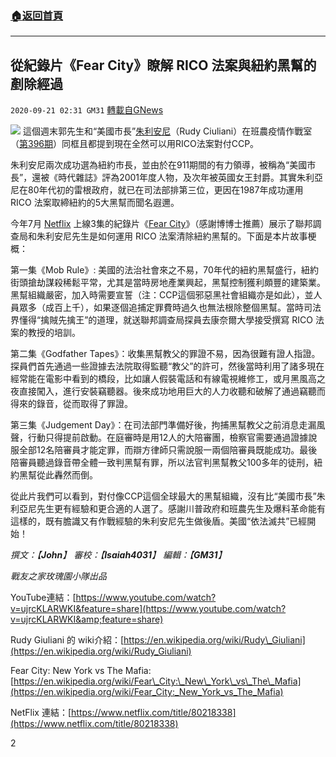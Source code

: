 ###  [:house:返回首頁](https://github.com/ourhimalayas/txt)
---

## 從紀錄片《Fear City》瞭解 RICO 法案與紐約黑幫的剷除經過
`2020-09-21 02:31 GM31` [轉載自GNews](https://gnews.org/zh-hant/372978/)

![](https://s3.amazonaws.com/gnews-media-offload/wp-content/uploads/2020/09/21022831/20200920-Fear_City-photo169.png)
這個週末郭先生和“美國市長”[朱利安尼](https://en.wikipedia.org/wiki/Rudy_Giuliani)（Rudy Ciuliani）在班農疫情作戰室 （[第396期](https://www.youtube.com/watch?v=ujrcKLARWKI&amp;feature=share)）同框且都提到現在全然可以用RICO法案對付CCP。

朱利安尼兩次成功選為紐約市長，並由於在911期間的有力領導，被稱為“美國市長”，還被《時代雜誌》評為2001年度人物，及次年被英國女王封爵。其實朱利亞尼在80年代初的雷根政府，就已在司法部排第三位，更因在1987年成功運用 RICO 法案取締紐約的5大黑幫而聞名遐邇。

今年7月 [Netflix](https://www.netflix.com/title/80218338) 上線3集的紀錄片《[Fear City](https://en.wikipedia.org/wiki/Fear_City:_New_York_vs_The_Mafia)》（感謝博博士推薦）展示了聯邦調查局和朱利安尼先生是如何運用 RICO 法案清除紐約黑幫的。下面是本片故事梗概：

第一集《Mob Rule》: 美國的法治社會來之不易，70年代的紐約黑幫盛行，紐約街頭搶劫謀殺稀鬆平常，尤其是當時房地產業興起，黑幫控制獲利頗豐的建築業。黑幫組織嚴密，加入時需要宣誓（注：CCP這個邪惡黑社會組織亦是如此），並人員眾多（成百上千），如果逐個追捕定罪費時過久也無法根除整個黑幫。當時司法界懂得“擒賊先擒王”的道理，就送聯邦調查局探員去康奈爾大學接受撰寫 RICO 法案的教授的培訓。

第二集《Godfather Tapes》：收集黑幫教父的罪證不易，因為很難有證人指證。探員們首先通過一些證據去法院取得監聽“教父”的許可，然後當時利用了諸多現在經常能在電影中看到的橋段，比如讓人假裝電話和有線電視維修工，或月黑風高之夜直接闖入，進行安裝竊聽器。後來成功地用巨大的人力收聽和破解了通過竊聽而得來的錄音，從而取得了罪證。

第三集《Judgement Day》：在司法部門準備好後，拘捕黑幫教父之前消息走漏風聲，行動只得提前啟動。在庭審時是用12人的大陪審團，檢察官需要通過證據說服全部12名陪審員才能定罪，而辯方律師只需說服一兩個陪審員既能成功。最後陪審員聽過錄音帶全體一致判黑幫有罪，所以法官判黑幫教父100多年的徒刑，紐約黑幫從此轟然而倒。

從此片我們可以看到，對付像CCP這個全球最大的黑幫組織，沒有比“美國市長”朱利亞尼先生更有經驗和更合適的人選了。感謝川普政府和班農先生及爆料革命能有這樣的，既有膽識又有作戰經驗的朱利安尼先生做後盾。美國“依法滅共”已經開始！

*撰文：【**John**】 審校：【**Isaiah4031**】 編輯：【**GM31**】*

*戰友之家玫瑰園小隊出品*

YouTube連結：[https://www.youtube.com/watch?v=ujrcKLARWKI&feature=share](https://www.youtube.com/watch?v=ujrcKLARWKI&amp;feature=share)

Rudy Giuliani 的 wiki介紹：[https://en.wikipedia.org/wiki/Rudy\_Giuliani](https://en.wikipedia.org/wiki/Rudy_Giuliani)

Fear City: New York vs The Mafia: [https://en.wikipedia.org/wiki/Fear\_City:\_New\_York\_vs\_The\_Mafia](https://en.wikipedia.org/wiki/Fear_City:_New_York_vs_The_Mafia)

NetFlix 連結：[https://www.netflix.com/title/80218338](https://www.netflix.com/title/80218338)

2
